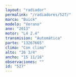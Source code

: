 ```yaml
---
layout: "radiador"
permalink: "/radiadores/527/"
marca: "Buick"
modelo: "Verano"
ano: "2013"
motor: "L4 2.4"
transmision: "Automática"
parte: "13267665"
clima: "Con clima"
alto: "26 3/4"
ancho: "15 11/16"
observaciones: ""
id: "527"
---
```


